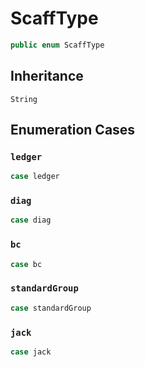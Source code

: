 # ScaffType

``` swift
public enum ScaffType
```

## Inheritance

`String`

## Enumeration Cases

### `ledger`

``` swift
case ledger
```

### `diag`

``` swift
case diag
```

### `bc`

``` swift
case bc
```

### `standardGroup`

``` swift
case standardGroup
```

### `jack`

``` swift
case jack
```
